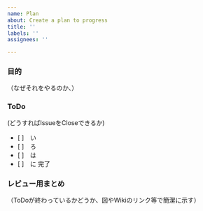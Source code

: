 ```yaml
---
name: Plan 
about: Create a plan to progress
title: ''
labels: ''
assignees: ''

---
```


### 目的
（なぜそれをやるのか、）

### ToDo
(どうすればIssueをCloseできるか)
 - [ ]　い
 - [ ]　ろ
 - [ ]　は
 - [ ]　に
完了

### レビュー用まとめ
（ToDoが終わっているかどうか、図やWikiのリンク等で簡潔に示す）

